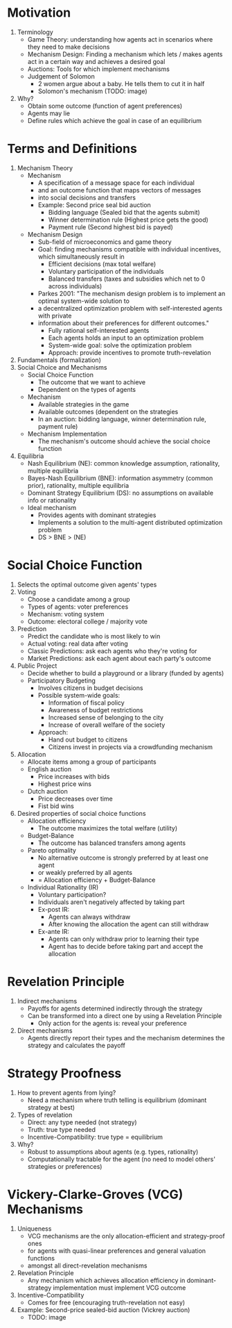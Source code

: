 # Motivation
1. Terminology
    - Game Theory: understanding how agents act in scenarios where they need to make decisions
    - Mechanism Design: Finding a mechanism which lets / makes agents act in a certain way and achieves a desired goal
    - Auctions: Tools for which implement mechanisms
    - Judgement of Solomon
        * 2 women argue about a baby. He tells them to cut it in half
        * Solomon's mechanism (TODO: image)
1. Why?
    - Obtain some outcome (function of agent preferences)
    - Agents may lie
    - Define rules which achieve the goal in case of an equilibrium



# Terms and Definitions
1. Mechanism Theory
    - Mechanism
        * A specification of a message space for each individual
        * and an outcome function that maps vectors of messages
        * into social decisions and transfers
        * Example: Second price seal bid auction
            + Bidding language (Sealed bid that the agents submit)
            + Winner determination rule (Highest price gets the good)
            + Payment rule (Second highest bid is payed)
    - Mechanism Design
        * Sub-field of microeconomics and game theory
        * Goal: finding mechanisms compatible with individual incentives, which simultaneously result in
            + Efficient decisions (max total welfare)
            + Voluntary participation of the individuals
            + Balanced transfers (taxes and subsidies which net to 0 across individuals)
        * Parkes 2001: "The mechanism design problem is to implement an optimal system-wide solution to
        * a decentralized optimization problem with self-interested agents with private
        * information about their preferences for different outcomes."
            + Fully rational self-interested agents
            + Each agents holds an input to an optimization problem
            + System-wide goal: solve the optimization problem
            + Approach: provide incentives to promote truth-revelation
1. Fundamentals (formalization)
1. Social Choice and Mechanisms
    - Social Choice Function
        * The outcome that we want to achieve
        * Dependent on the types of agents
    - Mechanism
        * Available strategies in the game
        * Available outcomes (dependent on the strategies
        * In an auction: bidding language, winner determination rule, payment rule)
    - Mechanism Implementation
        * The mechanism's outcome should achieve the social choice function
1. Equilibria
    - Nash Equilibrium (NE): common knowledge assumption, rationality, multiple equilibria
    - Bayes-Nash Equilibrium (BNE): information asymmetry (common prior), rationality, multiple equilibria
    - Dominant Strategy Equilibrium (DS): no assumptions on available info or rationality
    - Ideal mechanism
        * Provides agents with dominant strategies
        * Implements a solution to the multi-agent distributed optimization problem
        * DS > BNE > (NE)



# Social Choice Function
1. Selects the optimal outcome given agents' types
1. Voting
    - Choose a candidate among a group
    - Types of agents: voter preferences
    - Mechanism: voting system
    - Outcome: electoral college / majority vote
1. Prediction
    - Predict the candidate who is most likely to win
    - Actual voting: real data after voting
    - Classic Predictions: ask each agents who they're voting for
    - Market Predictions: ask each agent about each party's outcome
1. Public Project
    - Decide whether to build a playground or a library (funded by agents)
    - Participatory Budgeting
        * Involves citizens in budget decisions
        * Possible system-wide goals:
            + Information of fiscal policy
            + Awareness of budget restrictions
            + Increased sense of belonging to the city
            + Increase of overall welfare of the society
        * Approach:
            + Hand out budget to citizens
            + Citizens invest in projects via a crowdfunding mechanism
1. Allocation
    - Allocate items among a group of participants
    - English auction
        * Price increases with bids
        * Highest price wins
    - Dutch auction
        * Price decreases over time
        * Fist bid wins
1. Desired properties of social choice functions
    - Allocation efficiency
        * The outcome maximizes the total welfare (utility)
    - Budget-Balance
        * The outcome has balanced transfers among agents
    - Pareto optimality
        * No alternative outcome is strongly preferred by at least one agent
        * or weakly preferred by all agents
        * = Allocation efficiency + Budget-Balance
    - Individual Rationality (IR)
        * Voluntary participation?
        * Individuals aren't negatively affected by taking part
        * Ex-post IR:
            + Agents can always withdraw
            + After knowing the allocation the agent can still withdraw
        * Ex-ante IR:
            + Agents can only withdraw prior to learning their type
            + Agent has to decide before taking part and accept the allocation



# Revelation Principle
1. Indirect mechanisms
    - Payoffs for agents determined indirectly through the strategy
    - Can be transformed into a direct one by using a Revelation Principle
        * Only action for the agents is: reveal your preference
1. Direct mechanisms
    - Agents directly report their types and the mechanism determines the strategy and calculates the payoff


# Strategy Proofness
1. How to prevent agents from lying?
    - Need a mechanism where truth telling is equilibrium (dominant strategy at best)
1. Types of revelation
    - Direct: any type needed (not strategy)
    - Truth: true type needed
    - Incentive-Compatibility: true type = equilibrium
1. Why?
    - Robust to assumptions about agents (e.g. types, rationality)
    - Computationally tractable for the agent (no need to model others' strategies or preferences)



# Vickery-Clarke-Groves (VCG) Mechanisms
1. Uniqueness
    - VCG mechanisms are the only allocation-efficient and strategy-proof ones
    - for agents with quasi-linear preferences and general valuation functions
    - amongst all direct-revelation mechanisms
1. Revelation Principle
    - Any mechanism which achieves allocation efficiency in dominant-strategy implementation must implement VCG outcome
1. Incentive-Compatibility
    - Comes for free (encouraging truth-revelation not easy)
1. Example: Second-price sealed-bid auction (Vickrey auction)
    * TODO: image
